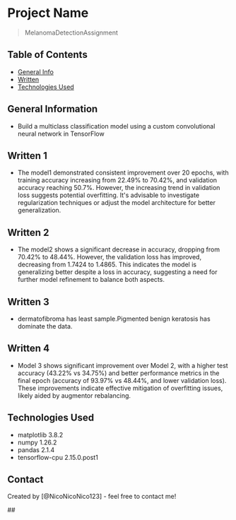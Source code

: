 # Project Name
> MelanomaDetectionAssignment


## Table of Contents
* [General Info](#general-information)
* [Written](#Written)
* [Technologies Used](#TechnologiesUsed)

<!-- You can include any other section that is pertinent to your problem -->

## General Information
- Build a multiclass classification model using a custom convolutional neural network in TensorFlow

<!-- You don't have to answer all the questions - just the ones relevant to your project. -->

## Written 1
- The model1 demonstrated consistent improvement over 20 epochs, with training accuracy increasing from 22.49% to 70.42%, and validation accuracy reaching 50.7%. However, the increasing trend in validation loss suggests potential overfitting. It's advisable to investigate regularization techniques or adjust the model architecture for better generalization.

## Written 2
- The model2 shows a significant decrease in accuracy, dropping from 70.42% to 48.44%. However, the validation loss has improved, decreasing from 1.7424 to 1.4865. This indicates the model is generalizing better despite a loss in accuracy, suggesting a need for further model refinement to balance both aspects.

## Written 3
- dermatofibroma has least sample.Pigmented benign keratosis has dominate the data.

## Written 4
- Model 3 shows significant improvement over Model 2, with a higher test accuracy (43.22% vs 34.75%) and better performance metrics in the final epoch (accuracy of 93.97% vs 48.44%, and lower validation loss). These improvements indicate effective mitigation of overfitting issues, likely aided by augmentor rebalancing.



<!-- You don't have to answer all the questions - just the ones relevant to your project. -->


## Technologies Used
- matplotlib                   3.8.2
- numpy                        1.26.2
- pandas                       2.1.4
- tensorflow-cpu               2.15.0.post1



## Contact
Created by [@NicoNicoNico123] - feel free to contact me!


<!-- Optional -->
<!-- ## License -->
<!-- This project is open source and available under the [... License](). -->

<!-- You don't have to include all sections - just the one's relevant to your project -->##